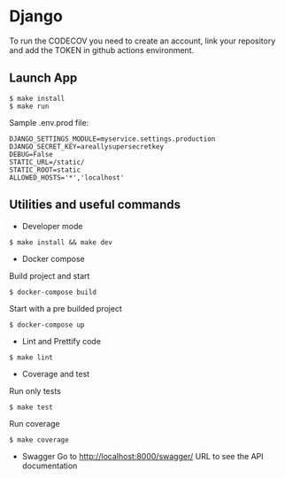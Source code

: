 # Django

To run the CODECOV you need to create an account, link your repository and add the TOKEN in github actions environment.

## Launch App

```
$ make install
$ make run
```

Sample .env.prod file:

```
DJANGO_SETTINGS_MODULE=myservice.settings.production
DJANGO_SECRET_KEY=areallysupersecretkey
DEBUG=False
STATIC_URL=/static/
STATIC_ROOT=static
ALLOWED_HOSTS='*','localhost'
```

## Utilities and useful commands

- Developer mode

```
$ make install && make dev
```

- Docker compose

Build project and start

```
$ docker-compose build
```

Start with a pre builded project

```
$ docker-compose up
```

- Lint and Prettify code

```
$ make lint
```

- Coverage and test

Run only tests

```
$ make test
```

Run coverage

```
$ make coverage
```
- Swagger
Go to [http://localhost:8000/swagger/](http://localhost:8000/swagger/) URL to see the API documentation
